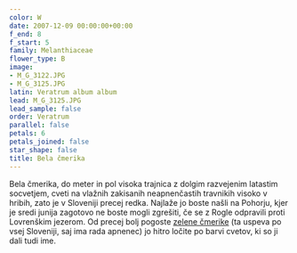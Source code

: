 ```yaml
---
color: W
date: 2007-12-09 00:00:00+00:00
f_end: 8
f_start: 5
family: Melanthiaceae
flower_type: B
image:
- M_G_3122.JPG
- M_G_3125.JPG
latin: Veratrum album album
lead: M_G_3125.JPG
lead_sample: false
order: Veratrum
parallel: false
petals: 6
petals_joined: false
star_shape: false
title: Bela čmerika
---
```

Bela čmerika, do meter in pol visoka trajnica z dolgim razvejenim latastim socvetjem, cveti na vlažnih zakisanih neapnenčastih travnikih visoko v hribih, zato je v Sloveniji precej redka. Najlaže jo boste našli na Pohorju, kjer je sredi junija zagotovo ne boste mogli zgrešiti, če se z Rogle odpravili proti Lovrenškim jezerom. Od precej bolj pogoste [zelene čmerike](../veratrumalbumlobelianum/) (ta uspeva po vsej Sloveniji, saj ima rada apnenec) jo hitro ločite po barvi cvetov, ki so ji dali tudi ime.
